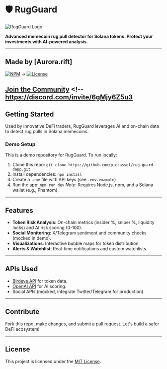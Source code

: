 # 🛡️ RugGuard

![RugGuard Logo]([https://via.placeholder.com/150?text=RugGuard+Logo](https://pin.it/6P4hSCgxn)) 

**Advanced memecoin rug pull detector for Solana tokens. Protect your investments with AI-powered analysis.**

---

## Made by [Aurora.rift]  
[![NPM](https://img.shields.io/npm/v/rug-guard-dapp?color=blue)](https://www.npmjs.com/) ->
[![License](https://img.shields.io/badge/license-MIT-gray)](https://opensource.org/licenses/MIT)

[Join the Community](#) <!-- https://discord.com/invite/6gMjy6Z5u3
---

## Getting Started

Used by innovative DeFi traders, RugGuard leverages AI and on-chain data to detect rug pulls in Solana memecoins.

### Demo Setup
This is a demo repository for RugGuard. To run locally:
1. Clone this repo: `git clone https://github.com/piccassol/rug-guard-dapp.git`
2. Install dependencies: `npm install`
3. Create a `.env` file with API keys (see `.env.example`)
4. Run the app: `npm run dev`
*Note*: Requires Node.js, npm, and a Solana wallet (e.g., Phantom).

---

## Features
- **Token Risk Analysis**: On-chain metrics (insider %, sniper %, liquidity locks) and AI risk scoring (0-100).
- **Social Monitoring**: X/Telegram sentiment and community checks (mocked in demo).
- **Visualizations**: Interactive bubble maps for token distribution.
- **Alerts & Watchlist**: Real-time notifications and custom watchlists.

---

## APIs Used
- [Birdeye API](https://birdeye.so/api) for token data.
- [OpenAI API](https://platform.openai.com/) for AI scoring.
- Social APIs (mocked, integrate Twitter/Telegram for production).

---

## Contribute
Fork this repo, make changes, and submit a pull request. Let's build a safer DeFi ecosystem!

---

## License
This project is licensed under the [MIT License](https://opensource.org/licenses/MIT).

